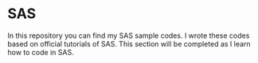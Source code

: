 # SAS

In this repository you can find my SAS sample codes. I wrote these codes based on official tutorials of SAS. 
This section will be completed as I learn how to code in SAS.
